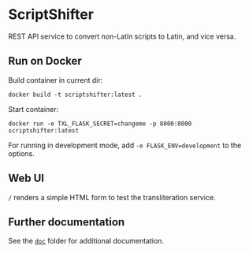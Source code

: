 # ScriptShifter

REST API service to convert non-Latin scripts to Latin, and vice versa.

## Run on Docker

Build container in current dir:

```
docker build -t scriptshifter:latest .
```

Start container:

```
docker run -e TXL_FLASK_SECRET=changeme -p 8000:8000 scriptshifter:latest
```

For running in development mode, add `-e FLASK_ENV=development` to the options.


## Web UI

`/` renders a simple HTML form to test the transliteration service.


## Further documentation

See the [`doc`](./doc) folder for additional documentation.
